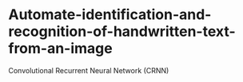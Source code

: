 # Automate-identification-and-recognition-of-handwritten-text-from-an-image
Convolutional Recurrent Neural Network (CRNN)
